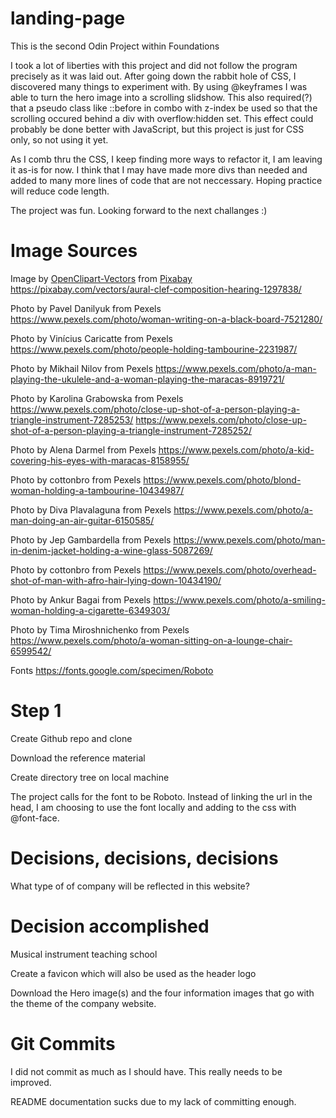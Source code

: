 # landing-page

This is the second Odin Project within Foundations

I took a lot of liberties with this project and did not follow the program precisely as it was laid out. After going down the rabbit hole of CSS, I discovered many things to experiment with. By using @keyframes I was able to turn the hero image into a scrolling slidshow. This also required(?) that a pseudo class like ::before in combo with z-index be used so that the scrolling occured behind a div with overflow:hidden set. This effect could probably be done better with JavaScript, but this project is just for CSS only, so not using it yet.

As I comb thru the CSS, I keep finding more ways to refactor it, I am leaving it as-is for now. I think that I may have made more divs than needed and added to many more lines of code that are not neccessary. Hoping practice will reduce code length.

The project was fun. Looking forward to the next challanges :)

# Image Sources

Image by <a href="https://pixabay.com/users/openclipart-vectors-30363/?utm_source=link-attribution&amp;utm_medium=referral&amp;utm_campaign=image&amp;utm_content=145074">OpenClipart-Vectors</a> from <a href="https://pixabay.com/?utm_source=link-attribution&amp;utm_medium=referral&amp;utm_campaign=image&amp;utm_content=145074">Pixabay</a>
https://pixabay.com/vectors/aural-clef-composition-hearing-1297838/

Photo by Pavel Danilyuk from Pexels https://www.pexels.com/photo/woman-writing-on-a-black-board-7521280/

Photo by Vinícius Caricatte from Pexels https://www.pexels.com/photo/people-holding-tambourine-2231987/

Photo by Mikhail Nilov from Pexels https://www.pexels.com/photo/a-man-playing-the-ukulele-and-a-woman-playing-the-maracas-8919721/

Photo by Karolina Grabowska from Pexels https://www.pexels.com/photo/close-up-shot-of-a-person-playing-a-triangle-instrument-7285253/ https://www.pexels.com/photo/close-up-shot-of-a-person-playing-a-triangle-instrument-7285252/

Photo by Alena Darmel from Pexels https://www.pexels.com/photo/a-kid-covering-his-eyes-with-maracas-8158955/

Photo by cottonbro from Pexels https://www.pexels.com/photo/blond-woman-holding-a-tambourine-10434987/

Photo by Diva Plavalaguna from Pexels https://www.pexels.com/photo/a-man-doing-an-air-guitar-6150585/

Photo by Jep Gambardella from Pexels https://www.pexels.com/photo/man-in-denim-jacket-holding-a-wine-glass-5087269/

Photo by cottonbro from Pexels https://www.pexels.com/photo/overhead-shot-of-man-with-afro-hair-lying-down-10434190/

Photo by Ankur Bagai from Pexels https://www.pexels.com/photo/a-smiling-woman-holding-a-cigarette-6349303/

Photo by Tima Miroshnichenko from Pexels https://www.pexels.com/photo/a-woman-sitting-on-a-lounge-chair-6599542/

Fonts
https://fonts.google.com/specimen/Roboto

# Step 1

Create Github repo and clone

Download the reference material

Create directory tree on local machine

The project calls for the font to be Roboto. Instead of linking
the url in the head, I am choosing to use the font locally and
adding to the css with @font-face.

# Decisions, decisions, decisions

What type of of company will be reflected in this website?

# Decision accomplished

Musical instrument teaching school

Create a favicon which will also be used as the header logo

Download the Hero image(s) and the four information images that go
with the theme of the company website.

# Git Commits

I did not commit as much as I should have. This really needs to be improved.

README documentation sucks due to my lack of committing enough.
